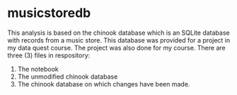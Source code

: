 # musicstoredb
This analysis is based on the chinook database which is an SQLite database with records from a music store. 
This database was provided for a project in my data quest course. The project was also done for my course.
There are three (3) files in respository:
1. The notebook
2. The unmodified chinook database
3. The chinook database on which changes have been made.
